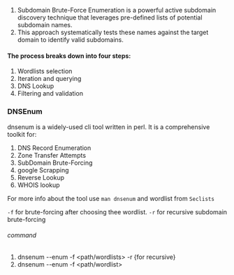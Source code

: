 
1. Subdomain Brute-Force Enumeration is a powerful active subdomain discovery technique that leverages pre-defined lists of potential subdomain names.
2. This approach systematically tests these names against the target domain to identify valid subdomains.
#### The process breaks down into four steps:

1. Wordlists selection
2. Iteration and querying
3. DNS Lookup
4. Filtering and validation

### DNSEnum

dnsenum is a widely-used cli tool written in perl. It is a comprehensive toolkit for:

1. DNS Record Enumeration
2. Zone Transfer Attempts
3. SubDomain Brute-Forcing 
4. google Scrapping
5. Reverse Lookup
6. WHOIS lookup

For more info about the tool use `man dnsenum` and wordlist from `Seclists`

`-f` for brute-forcing after choosing thee wordlist.
`-r` for recursive subdomain brute-forcing 

###### command

1. dnsenum --enum <domain-name> -f <path/wordlists> -r {for recursive}
2.  dnsenum --enum <domain-name> -f <path/wordlist>
